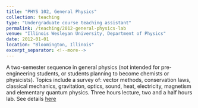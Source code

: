 ```yaml
---
title: "PHYS 102, General Physics"
collection: teaching
type: "Undergraduate course teaching assistant"
permalink: /teaching/2012-general-physics-lab
venue: "Illinois Wesleyan University, Department of Physics"
date: 2012-01-01
location: "Bloomington, Illinois"
excerpt_separator: <!--more-->
---
```

<!--more-->
A two-semester sequence in general physics (not intended for pre-engineering students, or students planning to become chemists or physicists). Topics include a survey of: vector methods, conservation laws, classical mechanics, gravitation, optics, sound, heat, electricity, magnetism and elementary quantum physics. Three hours lecture, two and a half hours lab. See details [here](https://www.iwu.edu/physics/courses/CourseDescriptions.html)